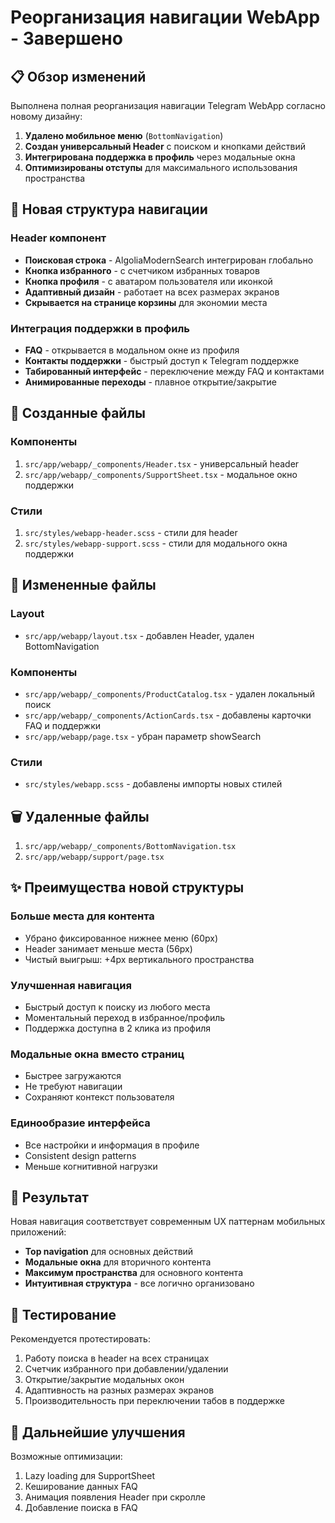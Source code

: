 # Реорганизация навигации WebApp - Завершено

## 📋 Обзор изменений

Выполнена полная реорганизация навигации Telegram WebApp согласно новому дизайну:

1. **Удалено мобильное меню** (`BottomNavigation`)
2. **Создан универсальный Header** с поиском и кнопками действий
3. **Интегрирована поддержка в профиль** через модальные окна
4. **Оптимизированы отступы** для максимального использования пространства

## 🎨 Новая структура навигации

### Header компонент
- **Поисковая строка** - AlgoliaModernSearch интегрирован глобально
- **Кнопка избранного** - с счетчиком избранных товаров
- **Кнопка профиля** - с аватаром пользователя или иконкой
- **Адаптивный дизайн** - работает на всех размерах экранов
- **Скрывается на странице корзины** для экономии места

### Интеграция поддержки в профиль
- **FAQ** - открывается в модальном окне из профиля
- **Контакты поддержки** - быстрый доступ к Telegram поддержке
- **Табированный интерфейс** - переключение между FAQ и контактами
- **Анимированные переходы** - плавное открытие/закрытие

## 📁 Созданные файлы

### Компоненты
1. `src/app/webapp/_components/Header.tsx` - универсальный header
2. `src/app/webapp/_components/SupportSheet.tsx` - модальное окно поддержки

### Стили
1. `src/styles/webapp-header.scss` - стили для header
2. `src/styles/webapp-support.scss` - стили для модального окна поддержки

## 🔧 Измененные файлы

### Layout
- `src/app/webapp/layout.tsx` - добавлен Header, удален BottomNavigation

### Компоненты
- `src/app/webapp/_components/ProductCatalog.tsx` - удален локальный поиск
- `src/app/webapp/_components/ActionCards.tsx` - добавлены карточки FAQ и поддержки
- `src/app/webapp/page.tsx` - убран параметр showSearch

### Стили
- `src/styles/webapp.scss` - добавлены импорты новых стилей

## 🗑️ Удаленные файлы

1. `src/app/webapp/_components/BottomNavigation.tsx`
2. `src/app/webapp/support/page.tsx`

## ✨ Преимущества новой структуры

### Больше места для контента
- Убрано фиксированное нижнее меню (60px)
- Header занимает меньше места (56px)
- Чистый выигрыш: +4px вертикального пространства

### Улучшенная навигация
- Быстрый доступ к поиску из любого места
- Моментальный переход в избранное/профиль
- Поддержка доступна в 2 клика из профиля

### Модальные окна вместо страниц
- Быстрее загружаются
- Не требуют навигации
- Сохраняют контекст пользователя

### Единообразие интерфейса
- Все настройки и информация в профиле
- Consistent design patterns
- Меньше когнитивной нагрузки

## 🎯 Результат

Новая навигация соответствует современным UX паттернам мобильных приложений:
- **Top navigation** для основных действий
- **Модальные окна** для вторичного контента
- **Максимум пространства** для основного контента
- **Интуитивная структура** - все логично организовано

## 📱 Тестирование

Рекомендуется протестировать:
1. Работу поиска в header на всех страницах
2. Счетчик избранного при добавлении/удалении
3. Открытие/закрытие модальных окон
4. Адаптивность на разных размерах экранов
5. Производительность при переключении табов в поддержке

## 🚀 Дальнейшие улучшения

Возможные оптимизации:
1. Lazy loading для SupportSheet
2. Кеширование данных FAQ
3. Анимация появления Header при скролле
4. Добавление поиска в FAQ 